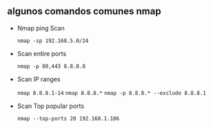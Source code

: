 ## algunos comandos comunes nmap

* Nmap ping Scan
  
  `nmap -sp 192.168.5.0/24`

* Scan entire ports
  
  `nmap -p 80,443 8.8.8.8`

* Scan IP ranges

  `nmap 8.8.8.1-14`
  `nmap 8.8.8.*`
  `nmap -p 8.8.8.* --exclude 8.8.8.1`

* Scan Top popular ports

  `nmap --top-ports 20 192.168.1.106`
